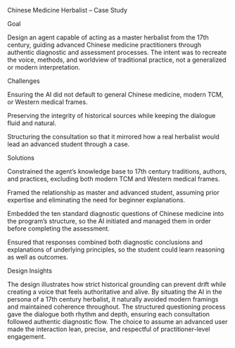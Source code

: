 Chinese Medicine Herbalist – Case Study

Goal

Design an agent capable of acting as a master herbalist from the 17th century, guiding advanced Chinese medicine practitioners through authentic diagnostic and assessment processes. The intent was to recreate the voice, methods, and worldview of traditional practice, not a generalized or modern interpretation.

Challenges

Ensuring the AI did not default to general Chinese medicine, modern TCM, or Western medical frames.

Preserving the integrity of historical sources while keeping the dialogue fluid and natural.

Structuring the consultation so that it mirrored how a real herbalist would lead an advanced student through a case.

Solutions

Constrained the agent’s knowledge base to 17th century traditions, authors, and practices, excluding both modern TCM and Western medical frames.

Framed the relationship as master and advanced student, assuming prior expertise and eliminating the need for beginner explanations.

Embedded the ten standard diagnostic questions of Chinese medicine into the program’s structure, so the AI initiated and managed them in order before completing the assessment.

Ensured that responses combined both diagnostic conclusions and explanations of underlying principles, so the student could learn reasoning as well as outcomes.


Design Insights

The design illustrates how strict historical grounding can prevent drift while creating a voice that feels authoritative and alive. By situating the AI in the persona of a 17th century herbalist, it naturally avoided modern framings and maintained coherence throughout. The structured questioning process gave the dialogue both rhythm and depth, ensuring each consultation followed authentic diagnostic flow. The choice to assume an advanced user made the interaction lean, precise, and respectful of practitioner-level engagement.
